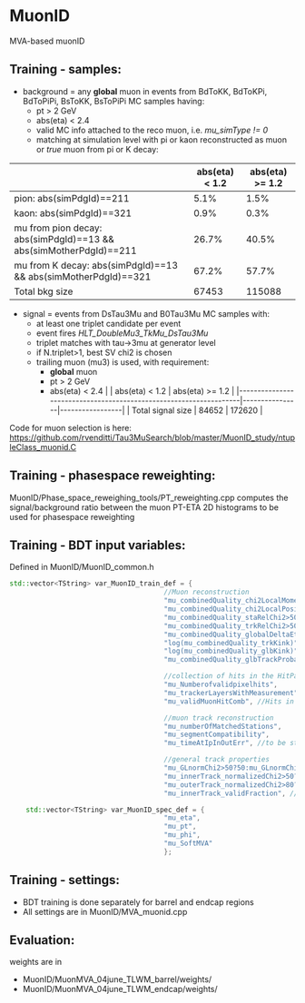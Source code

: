 # MuonID
MVA-based muonID

## Training - samples:
* background = any **global** muon in events from BdToKK, BdToKPi, BdToPiPi, BsToKK, BsToPiPi MC samples having:
  * pt > 2 GeV
  * abs(eta) < 2.4
  * valid MC info attached to the reco muon, i.e. *mu_simType != 0*
  * matching at simulation level with pi or kaon reconstructed as muon or *true* muon from pi or K decay:

|                                                                   | abs(eta) < 1.2 | abs(eta) >= 1.2 |
|-------------------------------------------------------------------|----------------|-----------------|
| pion: abs(simPdgId)==211                                          | 5.1%           | 1.5%            |
| kaon: abs(simPdgId)==321                                          | 0.9%           | 0.3%            |
| mu from pion decay: abs(simPdgId)==13 && abs(simMotherPdgId)==211 | 26.7%          | 40.5%           |
| mu from K decay: abs(simPdgId)==13 && abs(simMotherPdgId)==321    | 67.2%          | 57.7%           |
| Total bkg size                                                    | 67453          | 115088          |

* signal = events from DsTau3Mu and B0Tau3Mu MC samples with:
  * at least one triplet candidate per event
  * event fires *HLT_DoubleMu3_TkMu_DsTau3Mu*
  * triplet matches with tau->3mu at generator level
  * if N.triplet>1, best SV chi2 is chosen
  * trailing muon (mu3) is used, with requirement:
    * **global** muon
    * pt > 2 GeV
    * abs(eta) < 2.4
|                                                                   | abs(eta) < 1.2 | abs(eta) >= 1.2 |
|-------------------------------------------------------------------|----------------|-----------------|
| Total signal size                                                 | 84652          | 172620          |

Code for muon selection is here: https://github.com/rvenditti/Tau3MuSearch/blob/master/MuonID_study/ntupleClass_muonid.C

## Training - phasespace reweighting:
MuonID/Phase_space_reweighing_tools/PT_reweighting.cpp computes the signal/background ratio between the muon PT-ETA 2D histograms to be used for phasespace reweighting

## Training - BDT input variables:
Defined in MuonID/MuonID_common.h
```C++
std::vector<TString> var_MuonID_train_def = {
                                      //Muon reconstruction
                                      "mu_combinedQuality_chi2LocalMomentum>250?250:mu_combinedQuality_chi2LocalMomentum",
                                      "mu_combinedQuality_chi2LocalPosition>50?50:mu_combinedQuality_chi2LocalPosition",
                                      "mu_combinedQuality_staRelChi2>50?50:mu_combinedQuality_staRelChi2",
                                      "mu_combinedQuality_trkRelChi2>50?50:mu_combinedQuality_trkRelChi2",
                                      "mu_combinedQuality_globalDeltaEtaPhi",
                                      "log(mu_combinedQuality_trkKink)",
                                      "log(mu_combinedQuality_glbKink)",
                                      "mu_combinedQuality_glbTrackProbability>150?150:mu_combinedQuality_glbTrackProbability",

                                      //collection of hits in the HitPattern
                                      "mu_Numberofvalidpixelhits",
                                      "mu_trackerLayersWithMeasurement",
                                      "mu_validMuonHitComb", //Hits in DT, CSC, RPC 

                                      //muon track reconstruction
                                      "mu_numberOfMatchedStations",
                                      "mu_segmentCompatibility",
                                      "mu_timeAtIpInOutErr", //to be studied

                                      //general track properties
                                      "mu_GLnormChi2>50?50:mu_GLnormChi2",
                                      "mu_innerTrack_normalizedChi2>50?50:mu_innerTrack_normalizedChi2",
                                      "mu_outerTrack_normalizedChi2>80?80:mu_outerTrack_normalizedChi2",
                                      "mu_innerTrack_validFraction", //Inner Valid Fraction
```
```C++
    std::vector<TString> var_MuonID_spec_def = {
                                      "mu_eta",
                                      "mu_pt",
                                      "mu_phi",
                                      "mu_SoftMVA"
                                      };
```
## Training - settings:
* BDT training is done separately for barrel and endcap regions
* All settings are in MuonID/MVA_muonid.cpp

## Evaluation:
weights are in 
* MuonID/MuonMVA_04june_TLWM_barrel/weights/
* MuonID/MuonMVA_04june_TLWM_endcap/weights/
